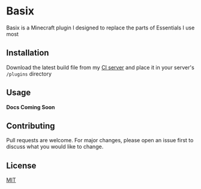 # Basix

Basix is a Minecraft plugin I designed to replace the parts of Essentials I use most

## Installation

Download the latest build file from my [CI server](https://ci.brettbender.me/job/BasixPlugin/lastSuccessfulBuild/) and place it in your server's `/plugins` directory

## Usage
**Docs Coming Soon**

## Contributing
Pull requests are welcome. For major changes, please open an issue first to discuss what you would like to change.

## License
[MIT](https://choosealicense.com/licenses/mit/)
